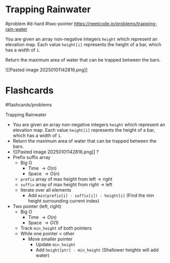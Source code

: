 # Trapping Rainwater
#problem #d-hard #two-pointer 
https://neetcode.io/problems/trapping-rain-water

You are given an array non-negative integers `height` which represent an elevation map. Each value `height[i]` represents the height of a bar, which has a width of `1`.

Return the maximum area of water that can be trapped between the bars.

![[Pasted image 20250101142816.png]]
# Flashcards
#flashcards/problems

Trapping Rainwater
- You are given an array non-negative integers `height` which represent an elevation map. Each value `height[i]` represents the height of a bar, which has a width of `1`.
- Return the maximum area of water that can be trapped between the bars.
- ![[Pasted image 20250101142816.png]]
?
- Prefix suffix array
	- Big O
		- Time $\to O(n)$
		- Space $\to O(n)$
	- `prefix` array of max height from left $\to$ right
	- `suffix` array of max height from right $\to$ left
	- Iterate over all elements
		- Add `min(prefix[i] - suffix[i]) - height[i]` (Find the min height surrounding current index)
- Two pointer (left, right)
	- Big O
		- Time $\to O(n)$
		- Space $\to O(1)$
	- Track `min_height` of both pointers
	- While one pointer < other
		- Move smaller pointer
			- Update `min_height`
			- Add `height[ptr] - min_height` (Shallower heights will add water)
